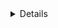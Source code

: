 <style>
  details {padding : 1rem; white-space: pre-wrap;}

</style>

<details>

    # ✨ Hi! Welcome to my GitHub! Let me introduce myself! :) ✨

    <summary># 🌱 Field </summary>
    - Data Analysis
    - Data Engineer
    - Data scientist

    # 😄 Interest
    - Data Analytics
    - Data Science
    - Data Engineering
    - Data Visualization
    - AI/ML
    - Psychology
    - Hadoop, ETL
    - Cloud

    # 🤔 Current learn area
    ## language
    - English
    - Python
    - SQL(Oracle, MySQL)
    - Java
    - HTML/CSS
    - JS
    - R

    ## DataBase
    - SQLite
    - MySQL
    - PostgreSQL
    - Elastic Search

    ## Cloud
    - AWS

    ## Tool
    - Visual studio code
    - git/github
    - Jupyter notebook
    - notepad++

    # My Github State

    [![Anurag's github stats](https://github-readme-stats.vercel.app/api?username=metaego)](https://github.com/anuraghazra/github-readme-stats)




</details>



<!--
**metaego/metaego** is a ✨ _special_ ✨ repository because its `README.md` (this file) appears on your GitHub profile.

Here are some ideas to get you started:

- 🔭 I’m currently working on ...
- 🌱 I’m currently learning ...
- 👯 I’m looking to collaborate on ...
- 🤔 I’m looking for help with ...
- 💬 Ask me about ...
- 📫 How to reach me: ...
- 😄 Pronouns: ...
- ⚡ Fun fact: ...
-->
